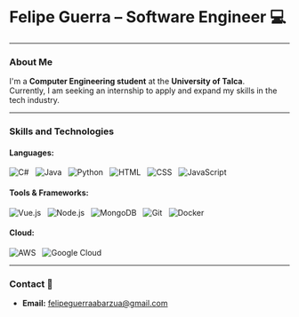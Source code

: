 # Felipe Guerra – Software Engineer 💻  
---

### About Me 
I'm a **Computer Engineering student** at the **University of Talca**.  
Currently, I am seeking an internship to apply and expand my skills in the tech industry.

---

### Skills and Technologies  

#### Languages:  
![C#](https://img.shields.io/badge/C%23-%23239120.svg?style=flat&logo=c-sharp&logoColor=white)  &nbsp; ![Java](https://img.shields.io/badge/Java-%23ED8B00.svg?style=flat&logo=java&logoColor=white)  &nbsp; ![Python](https://img.shields.io/badge/Python-%233776AB.svg?style=flat&logo=python&logoColor=white)  &nbsp; ![HTML](https://img.shields.io/badge/HTML5-%23E34F26.svg?style=flat&logo=html5&logoColor=white)  &nbsp; ![CSS](https://img.shields.io/badge/CSS3-%231572B6.svg?style=flat&logo=css3&logoColor=white)  &nbsp; ![JavaScript](https://img.shields.io/badge/JavaScript-%23F7DF1E.svg?style=flat&logo=javascript&logoColor=black)

#### Tools & Frameworks:  
![Vue.js](https://img.shields.io/badge/Vue.js-%234FC08D.svg?style=flat&logo=vue.js&logoColor=white)  &nbsp; ![Node.js](https://img.shields.io/badge/Node.js-%23339933.svg?style=flat&logo=node.js&logoColor=white)  &nbsp; ![MongoDB](https://img.shields.io/badge/MongoDB-%2347A248.svg?style=flat&logo=mongodb&logoColor=white)  &nbsp; ![Git](https://img.shields.io/badge/Git-%23F05033.svg?style=flat&logo=git&logoColor=white)  &nbsp; ![Docker](https://img.shields.io/badge/Docker-%232496ED.svg?style=flat&logo=docker&logoColor=white)  

#### Cloud:  
![AWS](https://img.shields.io/badge/AWS-%23FF9900.svg?style=flat&logo=amazon-aws&logoColor=white)  &nbsp; ![Google Cloud](https://img.shields.io/badge/Google%20Cloud-%234285F4.svg?style=flat&logo=google-cloud&logoColor=white)

---

### Contact 📧  
- **Email:** [felipeguerraabarzua@gmail.com](mailto:felipeguerraabarzua@gmail.com)
